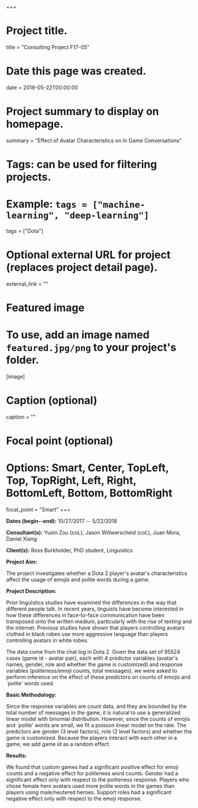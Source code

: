 +++
# Project title.
title = "Consulting Project F17-05"

# Date this page was created.
date = 2018-05-22T00:00:00

# Project summary to display on homepage.
summary = "Effect of Avatar Characteristics on In Game Conversations"

# Tags: can be used for filtering projects.
# Example: `tags = ["machine-learning", "deep-learning"]`
tags = ["Dota"]

# Optional external URL for project (replaces project detail page).
external_link = ""

# Featured image
# To use, add an image named `featured.jpg/png` to your project's folder. 
[image]
  # Caption (optional)
  caption = ""
  
  # Focal point (optional)
  # Options: Smart, Center, TopLeft, Top, TopRight, Left, Right, BottomLeft, Bottom, BottomRight
  focal_point = "Smart"
+++

**Dates (begin--end):** 10/27/2017 -- 5/22/2018

**Consultant(s):** Yuxin Zou (coL), Jason Willwerscheid (coL), Juan Mora, Daniel Xiang

**Client(s):** Ross Burkholder, PhD student, Linguistics

**Project Aim:**

The project investigates whether a Dota 2 player's avatar's characteristics affect the usage of emojis and polite words during a game.

**Project Description:**

Prior linguistics studies have examined the differences in the way that different people talk. In recent years, linguists have become interested in how these differences in face-to-face communication have been transposed onto the written medium, particularly with the rise of texting and the internet. Previous studies have shown that players controlling avatars clothed in black robes use more aggressive language than players controlling avatars in white robes. 

The data come from the chat log in Dota 2. Given the data set of 95524 cases (game id - avatar pair), each with 4 predictor variables (avatar's names, gender, role and whether the game is customized) and response variables (politeness/emoji counts, total messages), we were asked to perform inference on the effect of these predictors on counts of emojis and `polite' words used.

**Basic Methodology:**

Since the response variables are count data, and they are bounded by the total number of messages in the game, it is natural to use a generalized linear model with binomial distribution. However, since the counts of emojis and `polite' words are small, we fit a poisson linear model on the rate. The predictors are gender (3 level factors), role (2 level factors) and whether the game is customized. Because the players interact with each other in a game, we add game id as a random effect.

**Results:**

We found that custom games had a significant positive effect for emoji counts and a negative effect for politeness word counts. Gender had a significant effect only with respect to the politeness response. Players who chose female hero avatars used more polite words in the games than players using male/neutered heroes. Support roles had a significant negative effect only with respect to the emoji response.
